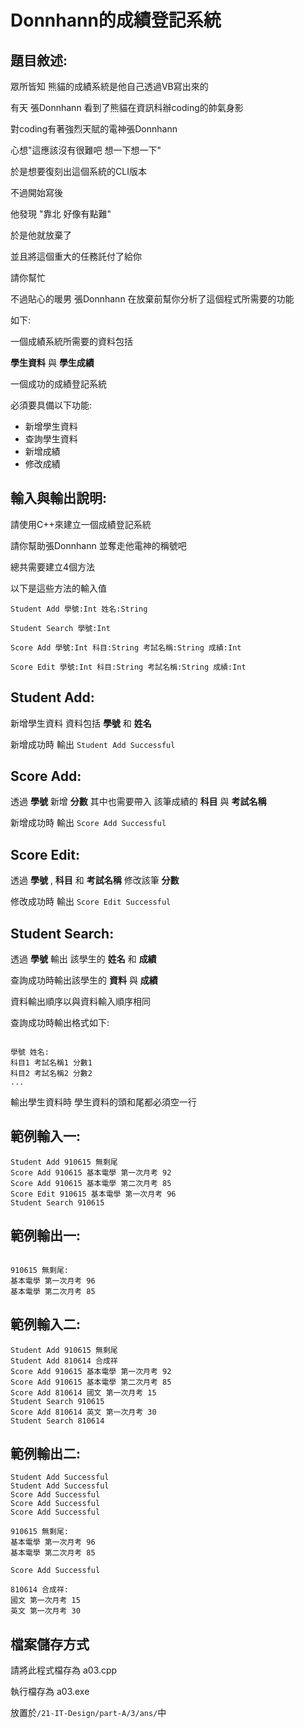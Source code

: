 # Donnhann的成績登記系統

## 題目敘述:

眾所皆知 熊貓的成績系統是他自己透過VB寫出來的

有天 張Donnhann 看到了熊貓在資訊科辦coding的帥氣身影

對coding有著強烈天賦的電神張Donnhann

心想"這應該沒有很難吧 想一下想一下"

於是想要復刻出這個系統的CLI版本

不過開始寫後 

他發現 "靠北 好像有點難"

於是他就放棄了

並且將這個重大的任務託付了給你

請你幫忙

不過貼心的暖男 張Donnhann 在放棄前幫你分析了這個程式所需要的功能

如下:

一個成績系統所需要的資料包括

**學生資料** 與 **學生成績**


一個成功的成績登記系統

必須要具備以下功能:
- 新增學生資料
- 查詢學生資料
- 新增成績
- 修改成績


## 輸入與輸出說明:


請使用C++來建立一個成績登記系統

請你幫助張Donnhann 並奪走他電神的稱號吧

總共需要建立4個方法

以下是這些方法的輸入值
```
Student Add 學號:Int 姓名:String

Student Search 學號:Int

Score Add 學號:Int 科目:String 考試名稱:String 成績:Int

Score Edit 學號:Int 科目:String 考試名稱:String 成績:Int
```


## Student Add:

新增學生資料 資料包括 **學號** 和 **姓名**

新增成功時 輸出 `Student Add Successful`

  
## Score Add:

透過 **學號** 新增 **分數** 其中也需要帶入 該筆成績的 **科目** 與 **考試名稱**

新增成功時 輸出 `Score Add Successful`


## Score Edit:

透過 **學號** , **科目** 和 **考試名稱** 修改該筆 **分數**

修改成功時 輸出 `Score Edit Successful`

  
## Student Search:

透過 **學號** 輸出 該學生的 **姓名** 和 **成績**

查詢成功時輸出該學生的 **資料** 與 **成績**

資料輸出順序以與資料輸入順序相同

  
查詢成功時輸出格式如下:

```

學號 姓名:
科目1 考試名稱1 分數1
科目2 考試名稱2 分數2
...

```

輸出學生資料時 學生資料的頭和尾都必須空一行
  
  
## 範例輸入一:

```
Student Add 910615 無剩尾
Score Add 910615 基本電學 第一次月考 92
Score Add 910615 基本電學 第二次月考 85
Score Edit 910615 基本電學 第一次月考 96
Student Search 910615
```

## 範例輸出一:

```

910615 無剩尾:
基本電學 第一次月考 96
基本電學 第二次月考 85

```

## 範例輸入二:

```
Student Add 910615 無剩尾
Student Add 810614 合成祥
Score Add 910615 基本電學 第一次月考 92
Score Add 910615 基本電學 第二次月考 85
Score Add 810614 國文 第一次月考 15
Student Search 910615
Score Add 810614 英文 第一次月考 30
Student Search 810614
```

## 範例輸出二:

```
Student Add Successful
Student Add Successful
Score Add Successful
Score Add Successful
Score Add Successful

910615 無剩尾:
基本電學 第一次月考 96
基本電學 第二次月考 85

Score Add Successful

810614 合成祥:
國文 第一次月考 15
英文 第一次月考 30

```

## 檔案儲存方式

請將此程式檔存為 a03.cpp 

執行檔存為 a03.exe

放置於`/21-IT-Design/part-A/3/ans/`中




